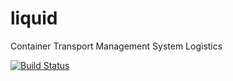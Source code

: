 liquid
======

Container Transport Management System
Logistics

[![Build Status](https://travis-ci.org/redbrick9/liquid.svg?branch=develop)](https://travis-ci.org/redbrick9/liquid)
